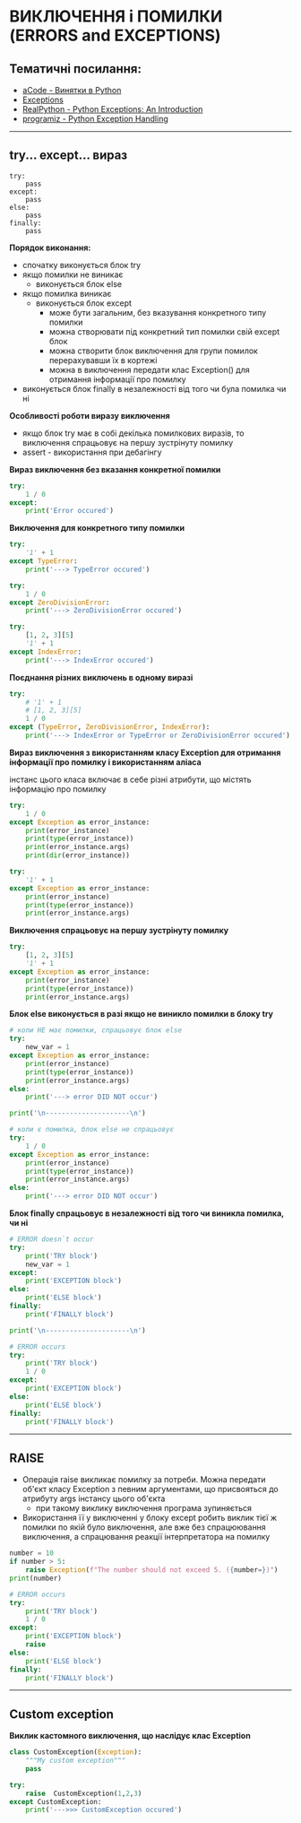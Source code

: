 # ВИКЛЮЧЕННЯ і ПОМИЛКИ (ERRORS and EXCEPTIONS)

## Тематичні посилання:

* [aCode - Винятки в Python](https://acode.com.ua/exceptions-python/)
* [Exceptions](https://book.pythontips.com/en/latest/exceptions.html)
* [RealPython - Python Exceptions: An Introduction](https://realpython.com/python-exceptions/)
* [programiz - Python Exception Handling](https://www.programiz.com/python-programming/exception-handling)

---

## try... except... вираз

```
try:
    pass 
except:
    pass
else:
    pass
finally:
    pass
```

**Порядок виконання:**
* спочатку виконується блок try
* якщо помилки не виникає
    * виконується блок else
* якщо помилка виникає
    * виконується блок except
        * може бути загальним, без вказування конкретного типу помилки
        * можна створювати під конкретний тип помилки свій except блок
        * можна створити блок виключення для групи помилок перерахувавши їх в кортежі
        * можна в виключення передати клас Exception() для отримання інформації про помилку
* виконується блок finally  в незалежності від того чи була помилка чи ні

 **Особливості роботи виразу виключення**
* якщо блок try має в собі декілька помилкових виразів, то виключення спрацьовує на першу зустрінуту помилку
* assert - використання при дебагінгу

**Вираз виключення без вказання конкретної помилки**
```python
try:
    1 / 0
except:
    print('Error occured')
```

**Виключення для конкретного типу помилки**
```python
try:
    '1' + 1
except TypeError:
    print('---> TypeError occured')

try:
    1 / 0
except ZeroDivisionError:
    print('---> ZeroDivisionError occured')

try:
    [1, 2, 3][5]
    '1' + 1
except IndexError:
    print('---> IndexError occured')
```

**Поєднання різних виключень в одному виразі**
```python
try:
    # '1' + 1
    # [1, 2, 3][5]
    1 / 0
except (TypeError, ZeroDivisionError, IndexError):
    print('---> IndexError or TypeError or ZeroDivisionError occured')
```

**Вираз виключення з використанням класу Exception для отримання інформації про помилку і використанням аліаса**

інстанс цього класа включає в себе різні атрибути, що містять інформацію про помилку
```python
try:
    1 / 0
except Exception as error_instance:
    print(error_instance)
    print(type(error_instance))
    print(error_instance.args)
    print(dir(error_instance))
```

```python
try:
    '1' + 1
except Exception as error_instance:
    print(error_instance)
    print(type(error_instance))
    print(error_instance.args)
```

**Виключення спрацьовує на першу зустрінуту помилку**
```python
try:
    [1, 2, 3][5]
    '1' + 1
except Exception as error_instance:
    print(error_instance)
    print(type(error_instance))
    print(error_instance.args)
```

**Блок else виконується в разі якщо не виникло помилки в блоку try**

```python
# коли НЕ має помилки, спрацьовує блок else
try:
    new_var = 1
except Exception as error_instance:
    print(error_instance)
    print(type(error_instance))
    print(error_instance.args)
else:
    print('---> error DID NOT occur')

print('\n---------------------\n')

# коли є помилка, блок else не спрацьовує
try:
    1 / 0
except Exception as error_instance:
    print(error_instance)
    print(type(error_instance))
    print(error_instance.args)
else:
    print('---> error DID NOT occur')
```

**Блок finally спрацьовує в незалежності від того чи виникла помилка, чи ні**
```python
# ERROR doesn`t occur
try:
    print('TRY block')
    new_var = 1
except:
    print('EXCEPTION block')
else:
    print('ELSE block')
finally:
    print('FINALLY block')

print('\n---------------------\n')

# ERROR occurs
try:
    print('TRY block')
    1 / 0
except:
    print('EXCEPTION block')
else:
    print('ELSE block')
finally:
    print('FINALLY block')
```
---
## RAISE

* Операція raise викликає помилку за потреби. Можна передати об'єкт класу Exception з певним аргументами, що присвояться до атрибуту args інстансу цього об'єкта
    * при такому виклику виключення програма зупиняється
* Використання її у виключенні у блоку except робить виклик тієї ж помилки по якій було виключення, але вже без спрацюювання виключення, а спрацювання реакції інтерпретатора на помилку

```python
number = 10
if number > 5:
    raise Exception(f"The number should not exceed 5. ({number=})")
print(number)
```

```python
# ERROR occurs
try:
    print('TRY block')
    1 / 0
except:
    print('EXCEPTION block')
    raise
else:
    print('ELSE block')
finally:
    print('FINALLY block')
```
---

## Custom exception

**Виклик кастомного виключення, що наслідує клас Exception**

```python
class CustomException(Exception):
    """My custom exception"""
    pass

try:
    raise  CustomException(1,2,3)
except CustomException:
    print('--->>> CustomException occured')
```
 

